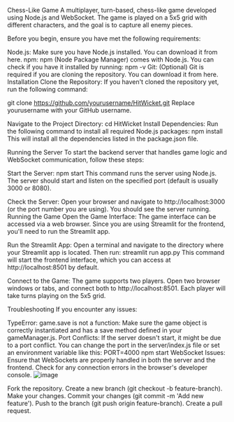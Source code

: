 Chess-Like Game 
A multiplayer, turn-based, chess-like game developed using Node.js and WebSocket. The game is played on a 5x5 grid with different characters, and the goal is to capture all enemy pieces.

Before you begin, ensure you have met the following requirements:

Node.js: Make sure you have Node.js installed. You can download it from here.
npm: npm (Node Package Manager) comes with Node.js. You can check if you have it installed by running:
npm -v
Git: (Optional) Git is required if you are cloning the repository. You can download it from here.
Installation
Clone the Repository: If you haven't cloned the repository yet, run the following command:

git clone https://github.com/yourusername/HitWicket.git
Replace yourusername with your GitHub username.

Navigate to the Project Directory:
cd HitWicket
Install Dependencies: Run the following command to install all required Node.js packages:
npm install
This will install all the dependencies listed in the package.json file.

Running the Server
To start the backend server that handles game logic and WebSocket communication, follow these steps:

Start the Server:
npm start
This command runs the server using Node.js. The server should start and listen on the specified port (default is usually 3000 or 8080).

Check the Server: Open your browser and navigate to http://localhost:3000 (or the port number you are using). 
You should see the server running.
Running the Game
Open the Game Interface: The game interface can be accessed via a web browser. Since you are using Streamlit for the frontend, you'll need to run the Streamlit app.

Run the Streamlit App: Open a terminal and navigate to the directory where your Streamlit app is located. 
Then run:
streamlit run app.py
This command will start the frontend interface, which you can access at http://localhost:8501 by default.

Connect to the Game: The game supports two players. Open two browser windows or tabs, and connect both to http://localhost:8501.
Each player will take turns playing on the 5x5 grid.

Troubleshooting
If you encounter any issues:

TypeError: game.save is not a function: Make sure the game object is correctly instantiated and has a save method defined in your gameManager.js.
Port Conflicts: If the server doesn't start, it might be due to a port conflict. You can change the port in the server/index.js file or set an environment variable like this:
PORT=4000 npm start
WebSocket Issues: Ensure that WebSockets are properly handled in both the server and the frontend. Check for any connection errors in the browser's developer console.
![image](https://github.com/user-attachments/assets/b45895b2-46ac-4f67-bb5b-c83c964ceb6f)


Fork the repository.
Create a new branch (git checkout -b feature-branch).
Make your changes.
Commit your changes (git commit -m 'Add new feature').
Push to the branch (git push origin feature-branch).
Create a pull request.
